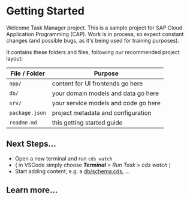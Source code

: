 # Getting Started

Welcome Task Manager project.
This is a sample project for SAP Cloud Application Programming (CAP). Work is in process, so expect constant changes (and possible bugs, as it's being used for training purposes).

It contains these folders and files, following our recommended project layout:

File / Folder | Purpose
---------|----------
`app/` | content for UI frontends go here
`db/` | your domain models and data go here
`srv/` | your service models and code go here
`package.json` | project metadata and configuration
`readme.md` | this getting started guide


## Next Steps...

- Open a new terminal and run  `cds watch`
- ( in VSCode simply choose _**Terminal** > Run Task > cds watch_ )
- Start adding content, e.g. a [db/schema.cds](db/schema.cds), ...


## Learn more...

 
